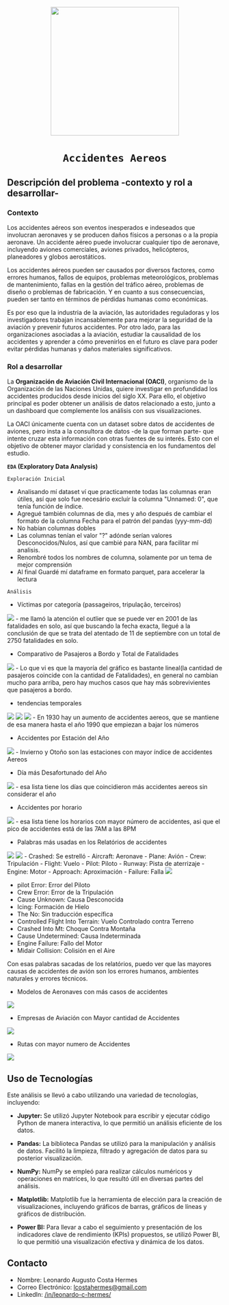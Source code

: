 <p align='center'>
<img src="https://slack-imgs.com/?c=1&o1=ro&url=https%3A%2F%2Fcdn.pixabay.com%2Fphoto%2F2016%2F09%2F15%2F16%2F13%2Fairplane-1671967_1280.jpg"  height=300>
<p>

# <h1 align="center">**`Accidentes Aereos`**</h1>

## **Descripción del problema -contexto y rol a desarrollar-**

### **Contexto**

Los accidentes aéreos son eventos inesperados e indeseados que involucran aeronaves y se producen daños físicos a personas o a la propia aeronave. Un accidente aéreo puede involucrar cualquier tipo de aeronave, incluyendo aviones comerciales, aviones privados, helicópteros, planeadores y globos aerostáticos.

Los accidentes aéreos pueden ser causados por diversos factores, como errores humanos, fallos de equipos, problemas meteorológicos, problemas de mantenimiento, fallas en la gestión del tráfico aéreo, problemas de diseño o problemas de fabricación. Y en cuanto a sus consecuencias, pueden ser tanto en términos de pérdidas humanas como económicas.

Es por eso que la industria de la aviación, las autoridades reguladoras y los investigadores trabajan incansablemente para mejorar la seguridad de la aviación y prevenir futuros accidentes. Por otro lado, para las organizaciones asociadas a la aviación, estudiar la causalidad de los accidentes y aprender a cómo prevenirlos en el futuro es clave para poder evitar pérdidas humanas y daños materiales significativos. 


### **Rol a desarrollar**

La **Organización de Aviación Civil Internacional (OACI)**, organismo de la Organización de las Naciones Unidas, quiere investigar en profundidad los accidentes producidos desde inicios del siglo XX. Para ello, el objetivo principal es poder obtener un análisis de datos relacionado a esto, junto a un dashboard que complemente los análisis con sus visualizaciones. 

La OACI únicamente cuenta con un dataset sobre datos de accidentes de aviones, pero insta a la consultora de datos -de la que forman parte- que intente cruzar esta información con otras fuentes de su interés. Esto con el objetivo de obtener mayor claridad y consistencia en los fundamentos del estudio.



**`EDA` (Exploratory Data Analysis)**

`Exploración Inicial`

- Analisando mí dataset ví que practicamente todas las columnas eran útiles, así que solo fue necesário excluír la columna "Unnamed: 0", que tenía función de índice.
- Agregué también columnas de dia, mes y año después de cambiar el formato de la columna Fecha para el patrón del pandas (yyy-mm-dd)
- No habían columnas dobles 
- Las columnas tenían el valor "?" adónde serían valores Desconocidos/Nulos, así que cambié para NAN, para facilitar mí analisis.
- Renombré todos los nombres de columna, solamente por un tema de mejor comprensión 
- Al final Guardé mí dataframe en formato parquet, para accelerar la lectura 

`Análisis` 
- Víctimas por categoría (passageiros, tripulação, terceiros)
<img src="img/Distribución de Fatalidades en Accidentes de Avión por categoría.png">
  - me llamó la atención el outlier que se puede ver en 2001 de las fatalidades en solo, así que buscando la fecha exacta, llegué a la conclusión de que se trata del atentado de 11 de septiembre con un total de 2750 fatalidades en solo.

- Comparativo de Pasajeros a Bordo y Total de Fatalidades
<img src="img/Relación entre Pasajeros a Bordo y total de fatalidades.png">
  - Lo que vi es que la mayoría del gráfico es bastante lineal(la cantidad de pasajeros coincide con la cantidad de Fatalidades), en general no cambian mucho para arriba, pero hay muchos casos que hay más sobrevivientes que pasajeros a bordo.

- tendencias temporales
<img src="img/Tendencias Temporales en Acidentes Aéreos (Conteo Mensual).png">
<img src="img/Tendencias Temporales en Accidentes Aéreos (Conteo Anual).png">
<img src="img/Tendencia Temporal de Accidentes Aéreos por Década.png">
  - En 1930 hay un aumento de accidentes aereos, que se mantiene de esa manera hasta el año 1990 que empiezan a bajar los números

- Accidentes por Estación del Año
<img src="img/Accidentes por Estación.png">
  - Invierno y Otoño son las estaciones con mayor índice de accidentes Aereos

- Día más Desafortunado del Año
<img src="img/Días con Mayor Número de Accidentes.png">
  - esa lista tiene los días que coincidieron más accidentes aereos sin considerar el año

- Accidentes por horario
<img src="img/Cantidad de Accidentes por Hora del Día.png">
  - esa lista tiene los horarios con mayor número de accidentes, asi que el pico de accidentes está de las 7AM a las 8PM

- Palabras más usadas en los Relatórios de accidentes
<img src="img/Word Cloud de Resúmenes de Accidentes de Avión.png">
<img src="img/Palabras Clave en Resúmenes de Accidentes de Avión.png">
  - Crashed: Se estrelló
  - Aircraft: Aeronave
  - Plane: Avión
  - Crew: Tripulación
  - Flight: Vuelo
  - Pilot: Piloto
  - Runway: Pista de aterrizaje
  - Engine: Motor
  - Approach: Aproximación
  - Failure: Falla

<img src="img/Frases Más Comunes en Resúmenes de Accidentes Aéreos.png">

  - pilot Error: Error del Piloto
  - Crew Error: Error de la Tripulación
  - Cause Unknown: Causa Desconocida
  - Icing: Formación de Hielo
  - The No: Sin traducción específica 
  - Controlled Flight Into Terrain: Vuelo Controlado contra Terreno
  - Crashed Into Mt: Choque Contra Montaña
  - Cause Undetermined: Causa Indeterminada
  - Engine Failure: Fallo del Motor
  - Midair Collision: Colisión en el Aire

Con esas palabras sacadas de los relatórios, puedo ver que las mayores causas de accidentes de avión son los errores humanos, ambientes naturales y errores técnicos.

- Modelos de Aeronaves con más casos de accidentes
<img src="img/Modelos de Aeronave con Mayor Índice de Accidentes.png">

- Empresas de Aviación con Mayor cantidad de Accidentes
<img src="img/Empresas de Aviación con Mayor Cantidad de Accidentes.png">

- Rutas con mayor numero de Accidentes
<img src="img/Rutas con Mayor Frecuencia de Accidentes Aéreos.png">

## Uso de Tecnologías

Este análisis se llevó a cabo utilizando una variedad de tecnologías, incluyendo:

- **Jupyter:** Se utilizó Jupyter Notebook para escribir y ejecutar código Python de manera interactiva, lo que permitió un análisis eficiente de los datos.

- **Pandas:** La biblioteca Pandas se utilizó para la manipulación y análisis de datos. Facilitó la limpieza, filtrado y agregación de datos para su posterior visualización.

- **NumPy:** NumPy se empleó para realizar cálculos numéricos y operaciones en matrices, lo que resultó útil en diversas partes del análisis.

- **Matplotlib:** Matplotlib fue la herramienta de elección para la creación de visualizaciones, incluyendo gráficos de barras, gráficos de líneas y gráficos de distribución.

- **Power BI:** Para llevar a cabo el seguimiento y presentación de los indicadores clave de rendimiento (KPIs) propuestos, se utilizó Power BI, lo que permitió una visualización efectiva y dinámica de los datos.

## Contacto

- Nombre: Leonardo Augusto Costa Hermes
- Correo Electrónico: lcostahermes@gmail.com
- LinkedIn: [/in/leonardo-c-hermes/](https://www.linkedin.com/in/leonardo-c-hermes)
